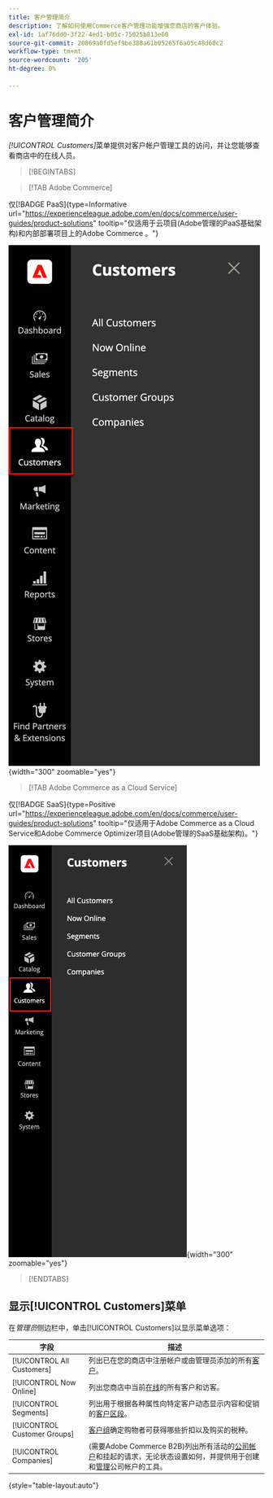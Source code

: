 ```yaml
---
title: 客户管理简介
description: 了解如何使用Commerce客户管理功能增强您商店的客户体验。
exl-id: 1af76dd0-3f22-4ed1-b05c-75025b813e60
source-git-commit: 20869a0fd5ef9be388a61b05265f6a05c48d60c2
workflow-type: tm+mt
source-wordcount: '205'
ht-degree: 0%

---
```


# 客户管理简介

_[!UICONTROL Customers]_&#x200B;菜单提供对客户帐户管理工具的访问，并让您能够查看商店中的在线人员。

>[!BEGINTABS]

>[!TAB Adobe Commerce]

仅[!BADGE PaaS]{type=Informative url="https://experienceleague.adobe.com/en/docs/commerce/user-guides/product-solutions" tooltip="仅适用于云项目(Adobe管理的PaaS基础架构)和内部部署项目上的Adobe Commerce 。"}

![客户菜单](assets/admin-menu-customers.png){width="300" zoomable="yes"}

>[!TAB Adobe Commerce as a Cloud Service]

仅[!BADGE SaaS]{type=Positive url="https://experienceleague.adobe.com/en/docs/commerce/user-guides/product-solutions" tooltip="仅适用于Adobe Commerce as a Cloud Service和Adobe Commerce Optimizer项目(Adobe管理的SaaS基础架构)。"}

![客户菜单](assets/admin-menu-customers-accs.png){width="300" zoomable="yes"}

>[!ENDTABS]

## 显示[!UICONTROL Customers]菜单

在&#x200B;_管理员_&#x200B;侧边栏中，单击[!UICONTROL Customers]以显示菜单选项：

| 字段 | 描述 |
|---|---|
| [!UICONTROL All Customers] | 列出已在您的商店中注册帐户或由管理员添加的所有[客户](../customers/customers-all.md)。 |
| [!UICONTROL Now Online] | 列出您商店中当前[在线](../customers/now-online.md)的所有客户和访客。 |
| [!UICONTROL Segments] | 列出用于根据各种属性向特定客户动态显示内容和促销的[客户区段](../customers/customer-segments.md)。 |
| [!UICONTROL Customer Groups] | [客户组](../customers/customer-groups.md)确定购物者可获得哪些折扣以及购买的税种。 |
| [!UICONTROL Companies] | (需要Adobe Commerce B2B)列出所有活动的[公司帐户](../b2b/account-companies.md)和挂起的请求，无论状态设置如何，并提供用于创建和[管理](../b2b/account-company-manage.md)公司帐户的工具。 |

{style="table-layout:auto"}
